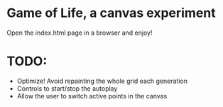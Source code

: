 Game of Life, a canvas experiment
=================================

Open the index.html page in a browser and enjoy!

TODO:
=====
* Optimize! Avoid repainting the whole grid each generation
* Controls to start/stop the autoplay
* Allow the user to switch active points in the canvas
